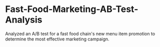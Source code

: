# Fast-Food-Marketing-AB-Test-Analysis
Analyzed an A/B test for a fast food chain's new menu item promotion to determine the most effective marketing campaign.
